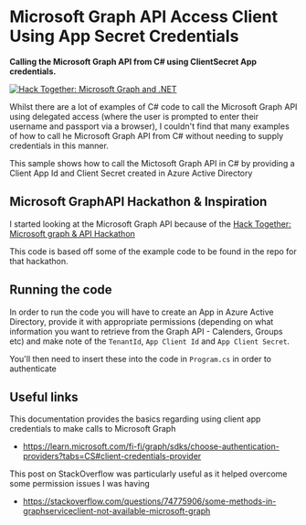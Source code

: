 # Microsoft Graph API Access Client Using App Secret Credentials
**Calling the Microsoft Graph API from C# using ClientSecret App credentials.**

[![Hack Together: Microsoft Graph and .NET](https://img.shields.io/badge/Microsoft%20-Hack--Together-orange?style=for-the-badge&logo=microsoft)](https://github.com/microsoft/hack-together)

Whilst there are a lot of examples of C# code to call the Microsoft Graph API using delegated access (where the user is prompted to enter their username and passport via a browser), I couldn't find that many examples of how to call he Microsoft Graph API from C# without needing to supply credentials in this manner.

This sample shows how to call the Mictosoft Graph API in C# by providing a Client App Id and Client Secret created in Azure Active Directory

## Microsoft GraphAPI Hackathon & Inspiration
I started looking at the Microsoft Graph API because of the [Hack Together: Microsoft graph & API Hackathon](https://github.com/microsoft/hack-together/)

This code is based off some of the example code to be found in the repo for that hackathon.

## Running the code
In order to run the code you will have to create an App in Azure Active Directory, provide it with appropriate permissions (depending on what information you want to retrieve from the Graph API - Calenders, Groups etc) and make note of the `TenantId`, `App Client Id` and `App Client Secret`.

You'll then need to insert these into the code in `Program.cs` in order to authenticate


## Useful links
This documentation provides the basics regarding using client app credentials to make calls to Microsoft Graph

- https://learn.microsoft.com/fi-fi/graph/sdks/choose-authentication-providers?tabs=CS#client-credentials-provider

This post on StackOverflow was particularly useful as it helped overcome some permission issues I was having
- https://stackoverflow.com/questions/74775906/some-methods-in-graphserviceclient-not-available-microsoft-graph